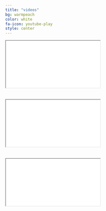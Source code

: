 ```yaml
---
title: "videos"
bg: warmpeach
color: white
fa-icon: youtube-play
style: center
---
```


<div class="icontain">
  <iframe src="//www.youtube.com/embed/gJwCg1hZ25I" allowfullscreen></iframe>
</div>

<br>
<br>


<div class="icontain">
  <iframe src="//www.youtube.com/embed/n_DhaDfO7eM" allowfullscreen></iframe>
</div>

<br>
<br>

<div class="icontain">
  <iframe src="//www.youtube.com/embed/Jh25dQpZlAc" allowfullscreen></iframe>
</div>